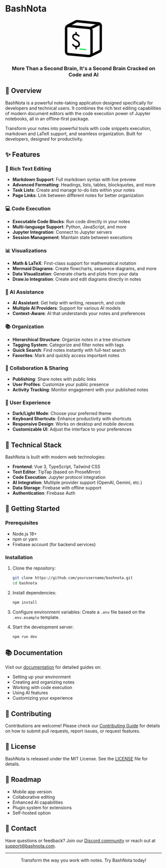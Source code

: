 # BashNota

<div align="center">
  <img src="src/assets/logo.svg" alt="BashNota Logo" width="120" />
  <h3>More Than a Second Brain, It's a Second Brain Cracked on Code and AI</h3>
</div>

## 🚀 Overview

BashNota is a powerful note-taking application designed specifically for developers and technical users. It combines the rich text editing capabilities of modern document editors with the code execution power of Jupyter notebooks, all in an offline-first package.

Transform your notes into powerful tools with code snippets execution, markdown and LaTeX support, and seamless organization. Built for developers, designed for productivity.

## ✨ Features

### 📝 Rich Text Editing
- **Markdown Support**: Full markdown syntax with live preview
- **Advanced Formatting**: Headings, lists, tables, blockquotes, and more
- **Task Lists**: Create and manage to-do lists within your notes
- **Page Links**: Link between different notes for better organization

### 💻 Code Execution
- **Executable Code Blocks**: Run code directly in your notes
- **Multi-language Support**: Python, JavaScript, and more
- **Jupyter Integration**: Connect to Jupyter servers
- **Session Management**: Maintain state between executions

### 📊 Visualizations
- **Math & LaTeX**: First-class support for mathematical notation
- **Mermaid Diagrams**: Create flowcharts, sequence diagrams, and more
- **Data Visualization**: Generate charts and plots from your data
- **Draw.io Integration**: Create and edit diagrams directly in notes

### 🤖 AI Assistance
- **AI Assistant**: Get help with writing, research, and code
- **Multiple AI Providers**: Support for various AI models
- **Context-Aware**: AI that understands your notes and preferences

### 📚 Organization
- **Hierarchical Structure**: Organize notes in a tree structure
- **Tagging System**: Categorize and filter notes with tags
- **Quick Search**: Find notes instantly with full-text search
- **Favorites**: Mark and quickly access important notes

### 🔄 Collaboration & Sharing
- **Publishing**: Share notes with public links
- **User Profiles**: Customize your public presence
- **Activity Tracking**: Monitor engagement with your published notes

### 🌙 User Experience
- **Dark/Light Mode**: Choose your preferred theme
- **Keyboard Shortcuts**: Enhance productivity with shortcuts
- **Responsive Design**: Works on desktop and mobile devices
- **Customizable UI**: Adjust the interface to your preferences

## 🔧 Technical Stack

BashNota is built with modern web technologies:

- **Frontend**: Vue 3, TypeScript, Tailwind CSS
- **Text Editor**: TipTap (based on ProseMirror)
- **Code Execution**: Jupyter protocol integration
- **AI Integration**: Multiple provider support (OpenAI, Gemini, etc.)
- **Data Storage**: Firebase with offline support
- **Authentication**: Firebase Auth

## 🚀 Getting Started

### Prerequisites

- Node.js 18+
- npm or yarn
- Firebase account (for backend services)

### Installation

1. Clone the repository:
   ```bash
   git clone https://github.com/yourusername/bashnota.git
   cd bashnota
   ```

2. Install dependencies:
   ```bash
   npm install
   ```

3. Configure environment variables:
   Create a `.env` file based on the `.env.example` template.

4. Start the development server:
   ```bash
   npm run dev
   ```

## 📚 Documentation

Visit our [documentation](https://docs.bashnota.com) for detailed guides on:

- Setting up your environment
- Creating and organizing notes
- Working with code execution
- Using AI features
- Customizing your experience

## 🤝 Contributing

Contributions are welcome! Please check our [Contributing Guide](CONTRIBUTING.md) for details on how to submit pull requests, report issues, or request features.

## 📄 License

BashNota is released under the MIT License. See the [LICENSE](LICENSE) file for details.

## 🔮 Roadmap

- Mobile app version
- Collaborative editing
- Enhanced AI capabilities
- Plugin system for extensions
- Self-hosted option

## 📧 Contact

Have questions or feedback? Join our [Discord community](https://discord.gg/bashnota) or reach out at support@bashnota.com.

---

<div align="center">
  <p>Transform the way you work with notes. Try BashNota today!</p>
</div>
